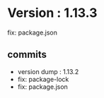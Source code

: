 # Version : 1.13.3

fix: package.json

## commits

* version dump : 1.13.2
* fix: package-lock
* fix: package.json
